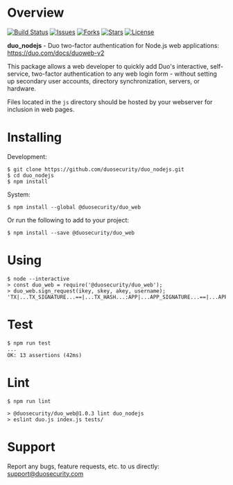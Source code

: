 # Overview

[![Build Status](https://github.com/duosecurity/duo_nodejs/workflows/Node%20CI/badge.svg)](https://github.com/duosecurity/duo_nodejs/actions)
[![Issues](https://img.shields.io/github/issues/duosecurity/duo_nodejs)](https://github.com/duosecurity/duo_nodejs/issues)
[![Forks](https://img.shields.io/github/forks/duosecurity/duo_nodejs)](https://github.com/duosecurity/duo_nodejs/network/members)
[![Stars](https://img.shields.io/github/stars/duosecurity/duo_nodejs)](https://github.com/duosecurity/duo_nodejs/stargazers)
[![License](https://img.shields.io/badge/License-View%20License-orange)](https://github.com/duosecurity/duo_nodejs/blob/master/LICENSE)

**duo_nodejs** - Duo two-factor authentication for Node.js web applications: https://duo.com/docs/duoweb-v2

This package allows a web developer to quickly add Duo's interactive, self-service, two-factor authentication to any web login form - without setting up secondary user accounts, directory synchronization, servers, or hardware.

Files located in the `js` directory should be hosted by your webserver for inclusion in web pages.

# Installing

Development:

```
$ git clone https://github.com/duosecurity/duo_nodejs.git
$ cd duo_nodejs
$ npm install
```

System:

```
$ npm install --global @duosecurity/duo_web
```

Or run the following to add to your project:

```
$ npm install --save @duosecurity/duo_web
```

# Using

```
$ node --interactive
> const duo_web = require('@duosecurity/duo_web');
> duo_web.sign_request(ikey, skey, akey, username);
'TX|...TX_SIGNATURE...==|...TX_HASH...:APP|...APP_SIGNATURE...==|...APP_HASH...'
```

# Test

```
$ npm run test
...
OK: 13 assertions (42ms)
```

# Lint

```
$ npm run lint

> @duosecurity/duo_web@1.0.3 lint duo_nodejs
> eslint duo.js index.js tests/
```

# Support

Report any bugs, feature requests, etc. to us directly: support@duosecurity.com

